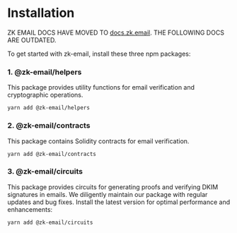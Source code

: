 # Installation

ZK EMAIL DOCS HAVE MOVED TO [docs.zk.email](https://docs.zk.email). THE FOLLOWING DOCS ARE OUTDATED.

To get started with zk-email, install these three npm packages:

### **1. @zk-email/helpers**

This package provides utility functions for email verification and cryptographic operations.

```
yarn add @zk-email/helpers
```

### **2. @zk-email/contracts**

This package contains Solidity contracts for email verification.

```
yarn add @zk-email/contracts
```

### **3. @zk-email/circuits**

This package provides circuits for generating proofs and verifying DKIM signatures in emails. We diligently maintain our package with regular updates and bug fixes. Install the latest version for optimal performance and enhancements:

```
yarn add @zk-email/circuits
```

